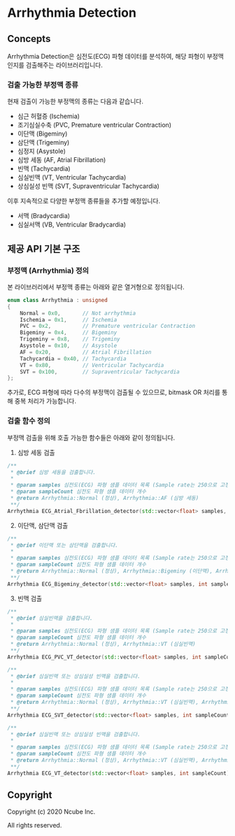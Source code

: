 # Arrhythmia Detection

## Concepts
Arrhythmia Detection은 심전도(ECG) 파형 데이터를 분석하여, 해당 파형이 부정맥인지를 검출해주는 라이브러리입니다.

### 검출 가능한 부정맥 종류
현재 검출이 가능한 부정맥의 종류는 다음과 같습니다.
- 심근 허혈증 (Ischemia)
- 조기심실수축 (PVC, Premature ventricular Contraction)
- 이단맥 (Bigeminy)
- 삼단맥 (Trigeminy)
- 심정지 (Asystole)
- 심방 세동 (AF, Atrial Fibrillation)
- 빈맥 (Tachycardia)
- 심실빈맥 (VT, Ventricular Tachycardia)
- 상심실성 빈맥 (SVT, Supraventricular Tachycardia)

이후 지속적으로 다양한 부정맥 종류들을 추가할 예정입니다.
- 서맥 (Bradycardia)
- 심실서맥 (VB, Ventricular Bradycardia)

## 제공 API 기본 구조

### 부정맥 (Arrhythmia) 정의
본 라이브러리에서 부정맥 종류는 아래와 같은 열거형으로 정의됩니다.
```C++
enum class Arrhythmia : unsigned
{
    Normal = 0x0,       // Not arrhythmia
    Ischemia = 0x1,     // Ischemia
    PVC = 0x2,          // Premature ventricular Contraction
    Bigeminy = 0x4,     // Bigeminy
    Trigeminy = 0x8,    // Trigeminy
    Asystole = 0x10,    // Asystole
    AF = 0x20,          // Atrial Fibrillation
    Tachycardia = 0x40, // Tachycardia
    VT = 0x80,          // Ventricular Tachycardia
    SVT = 0x100,        // Supraventricular Tachycardia
};
```
추가로, ECG 파형에 따라 다수의 부정맥이 검출될 수 있으므로, bitmask OR 처리를 통해 중복 처리가 가능합니다.

### 검출 함수 정의
부정맥 검출을 위해 호출 가능한 함수들은 아래와 같이 정의됩니다.

1. 심방 세동 검출
```C++
/**
 * @brief 심방 세동을 검출합니다.
 *
 * @param samples 심전도(ECG) 파형 샘플 데이터 목록 (Sample rate는 250으로 고정해야 함)
 * @param sampleCount 심전도 파형 샘플 데이터 개수
 * @return Arrhythmia::Normal (정상), Arrhythmia::AF (심방 세동)
 **/
Arrhythmia ECG_Atrial_Fbrillation_detector(std::vector<float> samples, int sampleCount);
```

2. 이단맥, 삼단맥 검출
```C++
/**
 * @brief 이단맥 또는 삼단맥을 검출합니다.
 *
 * @param samples 심전도(ECG) 파형 샘플 데이터 목록 (Sample rate는 250으로 고정해야 함)
 * @param sampleCount 심전도 파형 샘플 데이터 개수
 * @return Arrhythmia::Normal (정상), Arrhythmia::Bigeminy (이단맥), Arrhythmia::Trigeminy (삼단맥)
 **/
Arrhythmia ECG_Bigeminy_detector(std::vector<float> samples, int sampleCount);
```

3. 빈맥 검출
```C++
/**
 * @brief 심실빈맥을 검출합니다.
 *
 * @param samples 심전도(ECG) 파형 샘플 데이터 목록 (Sample rate는 250으로 고정해야 함)
 * @param sampleCount 심전도 파형 샘플 데이터 개수
 * @return Arrhythmia::Normal (정상), Arrhythmia::VT (심실빈맥)
 **/
Arrhythmia ECG_PVC_VT_detector(std::vector<float> samples, int sampleCount);

/**
 * @brief 심실빈맥 또는 상심실성 빈맥을 검출합니다.
 *
 * @param samples 심전도(ECG) 파형 샘플 데이터 목록 (Sample rate는 250으로 고정해야 함)
 * @param sampleCount 심전도 파형 샘플 데이터 개수
 * @return Arrhythmia::Normal (정상), Arrhythmia::VT (심실빈맥), Arrhythmia::SVT (상심실성 빈맥)
 **/
Arrhythmia ECG_SVT_detector(std::vector<float> samples, int sampleCount);

/**
 * @brief 심실빈맥 또는 상심실성 빈맥을 검출합니다.
 *
 * @param samples 심전도(ECG) 파형 샘플 데이터 목록 (Sample rate는 250으로 고정해야 함)
 * @param sampleCount 심전도 파형 샘플 데이터 개수
 * @return Arrhythmia::Normal (정상), Arrhythmia::VT (심실빈맥), Arrhythmia::SVT (상심실성 빈맥)
 **/
Arrhythmia ECG_VT_detector(std::vector<float> samples, int sampleCount);
```

## Copyright
Copyright (c) 2020 Ncube Inc.

All rights reserved.
